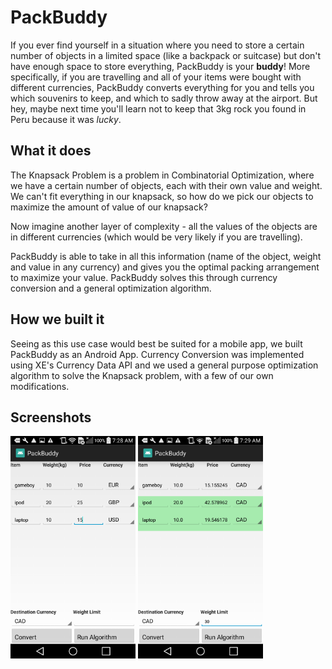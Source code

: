 # PackBuddy
If you ever find yourself in a situation where you need to store a certain number of objects in a limited space (like a backpack or suitcase) but don't have enough space to store everything, PackBuddy is your **buddy**! More specifically, if you are travelling and all of your items were bought with different currencies, PackBuddy converts everything for you and tells you which souvenirs to keep, and which to sadly throw away at the airport. But hey, maybe next time you'll learn not to keep that 3kg rock you found in Peru because it was *lucky*.

## What it does
The Knapsack Problem is a problem in Combinatorial Optimization, where we have a certain number of objects, each with their own value and weight. We can't fit everything in our knapsack, so how do we pick our objects to maximize the amount of value of our knapsack?

Now imagine another layer of complexity - all the values of the objects are in different currencies (which would be very likely if you are travelling).

PackBuddy is able to take in all this information (name of the object, weight and value in any currency) and gives you the optimal packing arrangement to maximize your value. PackBuddy solves this through currency conversion and a general optimization algorithm.

## How we built it
Seeing as this use case would best be suited for a mobile app, we built PackBuddy as an Android App. Currency Conversion was implemented using XE's Currency Data API and we used a general purpose optimization algorithm to solve the Knapsack problem, with a few of our own modifications.

## Screenshots
<img src="screenshots/before.png" alt="drawing" width="200"/>
<img src="screenshots/after.png" alt="drawing" width="200"/>
